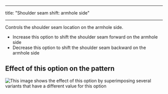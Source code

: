 ***

title: "Shoulder seam shift: armhole side"

***

Controls the shoulder seam location on the armhole side.

- Increase this option to shift the shoulder seam forward on the armhole side
- Decrease this option to shift the shoulder seam backward on the armhole side

## Effect of this option on the pattern

![This image shows the effect of this option by superimposing several variants that have a different value for this option](sven_s3armhole_sample.svg "Effect of this option on the pattern")
